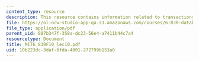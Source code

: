 ```yaml
---
content_type: resource
description: This resource contains information related to transactions and locking.
file: https://ol-ocw-studio-app-qa.s3.amazonaws.com/courses/6-830-database-systems-fall-2010/10b223dc3daf6fda4001272799b153a0_MIT6_830F10_lec10.pdf
file_type: application/pdf
parent_uid: 887b347f-358a-dc23-56e4-a7411b44c7a4
resourcetype: Document
title: MIT6_830F10_lec10.pdf
uid: 10b223dc-3daf-6fda-4001-272799b153a0
---
```

